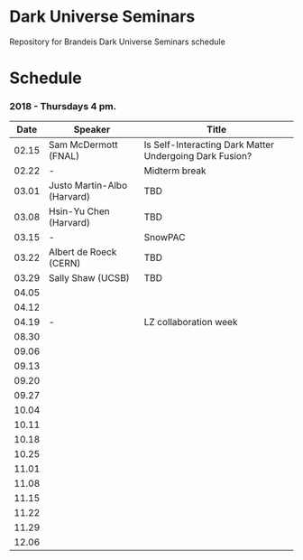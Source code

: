 # Dark Universe Seminars
 Repository for Brandeis Dark Universe Seminars schedule 

# Schedule

### 2018 - Thursdays 4 pm.
| Date  | Speaker                                            | Title                                                      |
|-------|----------------------------------------------------|----------------------------------------------------------- | 
| 02.15 | Sam McDermott (FNAL)                               | Is Self-Interacting Dark Matter Undergoing Dark Fusion?    |
| 02.22 | -                                                  | Midterm break                                              |
| 03.01 | Justo Martin-Albo (Harvard)                        | TBD                                                        |
| 03.08 | Hsin-Yu Chen (Harvard)                             | TBD                                                        |
| 03.15 | -                                                  | SnowPAC                                                    |
| 03.22 | Albert de Roeck (CERN)                             | TBD                                                           |
| 03.29 | Sally Shaw (UCSB)                                  | TBD                                                        |
| 04.05 |                                                    |                                                            |
| 04.12 |                                                    |                                                            |
| 04.19 | -                                                  | LZ collaboration week                                      |
| 08.30 |                                                    |                                                            |
| 09.06 |                                                    |                                                            |
| 09.13 |                                                    |                                                            |
| 09.20 |                                                    |                                                            |
| 09.27 |                                                    |                                                            |
| 10.04 |                                                    |                                                            |
| 10.11 |                                                    |                                                            |
| 10.18 |                                                    |                                                            |
| 10.25 |                                                    |                                                            |
| 11.01 |                                                    |                                                            |
| 11.08 |                                                    |                                                            |
| 11.15 |                                                    |                                                            |
| 11.22 |                                                    |                                                            |
| 11.29 |                                                    |                                                            |
| 12.06 |                                                    |                                                            |
